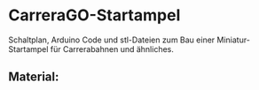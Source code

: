 # CarreraGO-Startampel
Schaltplan, Arduino Code und stl-Dateien zum Bau einer Miniatur-Startampel für Carrerabahnen und ähnliches.
## Material: 
